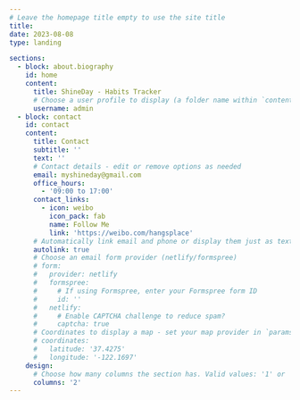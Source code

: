 ```yaml
---
# Leave the homepage title empty to use the site title
title:
date: 2023-08-08
type: landing

sections:
  - block: about.biography
    id: home
    content:
      title: ShineDay - Habits Tracker
      # Choose a user profile to display (a folder name within `content/authors/`)
      username: admin  
  - block: contact
    id: contact
    content:
      title: Contact
      subtitle: ''
      text: ''
      # Contact details - edit or remove options as needed
      email: myshineday@gmail.com
      office_hours:
        - '09:00 to 17:00'
      contact_links:
        - icon: weibo
          icon_pack: fab
          name: Follow Me
          link: 'https://weibo.com/hangsplace'
      # Automatically link email and phone or display them just as text?
      autolink: true
      # Choose an email form provider (netlify/formspree)
      # form:
      #   provider: netlify
      #   formspree:
      #     # If using Formspree, enter your Formspree form ID
      #     id: ''
      #   netlify:
      #     # Enable CAPTCHA challenge to reduce spam?
      #     captcha: true
      # Coordinates to display a map - set your map provider in `params.yaml`
      # coordinates:
      #   latitude: '37.4275'
      #   longitude: '-122.1697'
    design:
      # Choose how many columns the section has. Valid values: '1' or '2'.
      columns: '2'            
---
```

